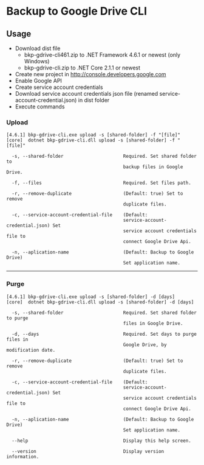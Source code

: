 # Backup to Google Drive CLI

## Usage

- Download dist file
  - bkp-gdrive-cli461.zip to .NET Framework 4.6.1 or newest (only Windows)
  - bkp-gdrive-cli.zip to .NET Core 2.1.1 or newest
- Create new project in http://console.developers.google.com
- Enable Google API
- Create service account credentials
- Download service account credentials json file (renamed service-account-credential.json) in dist folder
- Execute commands

### Upload

```
[4.6.1] bkp-gdrive-cli.exe upload -s [shared-folder] -f "[file]"
[core]  dotnet bkp-gdrive-cli.dll upload -s [shared-folder] -f "[file]"

  -s, --shared-folder                      Required. Set shared folder to
                                           backup files in Google Drive.

  -f, --files                              Required. Set files path.

  -r, --remove-duplicate                   (Default: true) Set to remove
                                           duplicate files.

  -c, --service-account-credential-file    (Default:
                                           service-account-credential.json) Set
                                           service account credentials file to
                                           connect Google Drive Api.

  -n, --aplication-name                    (Default: Backup to Google Drive)
                                           Set application name.
```

-------------------

### Purge

```
[4.6.1] bkp-gdrive-cli.exe upload -s [shared-folder] -d [days]
[core]  dotnet bkp-gdrive-cli.dll upload -s [shared-folder] -d [days]

  -s, --shared-folder                      Required. Set shared folder to purge
                                           files in Google Drive.

  -d, --days                               Required. Set days to purge files in
                                           Google Drive, by modification date.

  -r, --remove-duplicate                   (Default: true) Set to remove
                                           duplicate files.

  -c, --service-account-credential-file    (Default:
                                           service-account-credential.json) Set
                                           service account credentials file to
                                           connect Google Drive Api.

  -n, --aplication-name                    (Default: Backup to Google Drive)
                                           Set application name.

  --help                                   Display this help screen.

  --version                                Display version information.
```

